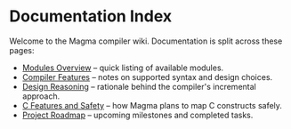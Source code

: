 # Documentation Index

Welcome to the Magma compiler wiki. Documentation is split across these pages:

- [Modules Overview](modules_overview.md) – quick listing of available modules.
- [Compiler Features](compiler_features.md) – notes on supported syntax and design choices.
- [Design Reasoning](design_reasoning.md) – rationale behind the compiler's incremental approach.
- [C Features and Safety](c_features_safety.md) – how Magma plans to map C constructs safely.
- [Project Roadmap](ROADMAP.md) – upcoming milestones and completed tasks.
